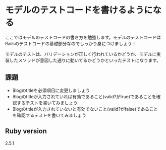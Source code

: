 # モデルのテストコードを書けるようになる

ここではモデルのテストコードの書き方を勉強します。モデルのテストコードはRailsのテストコードの基礎部分なのでしっかり身につけましょう！

モデルのテストは、バリデーションが正しく行われているかどうか、モデルに実装したメソッドが意図した通りに動いてるかどうかといったテストになります。

## 課題

- Blogのtitleを必須項目に変更しましょう
- Blogのtitleが入力されていれば有効であること(valid?がtrue)であることを確認するテストを書いてみましょう
- Blogのtitleが入力されていないと有効でないこと(valid?がfalse)であることを確認するテストを書いてみましょう

## Ruby version
2.5.1
